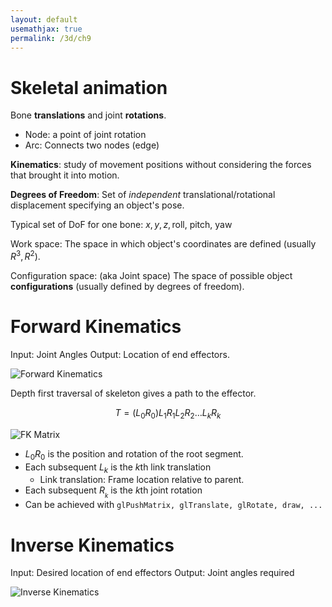 ```yaml
---
layout: default
usemathjax: true
permalink: /3d/ch9
---
```


# Skeletal animation

Bone **translations** and joint **rotations**.

- Node: a point of joint rotation
- Arc: Connects two nodes (edge)

**Kinematics**: study of movement positions without considering the forces that brought it into motion.

**Degrees of Freedom**: Set of *independent* translational/rotational displacement specifying an object's pose.

Typical set of DoF for one bone: ${x, y, z, \text{roll, pitch, yaw}}$

Work space: The space in which object's coordinates are defined (usually $R^3, R^2$).

Configuration space: (aka Joint space) The space of possible object **configurations** (usually defined by degrees of freedom).

# Forward Kinematics

Input: Joint Angles
Output: Location of end effectors.

![Forward Kinematics](/notes-blog/assets/img/3d/fk_example1.png)

Depth first traversal of skeleton gives a path to the effector.

$$
T = (L_0R_0)L_1R_1L_2R_2\dots L_kR_k
$$

![FK Matrix](/notes-blog/assets/img/3d/fk_matrix.png)

- $L_0R_0$ is the position and rotation of the root segment.
- Each subsequent $L_k$ is the $k$th link translation
  - Link translation: Frame location relative to parent.
- Each subsequent $R__k$ is the $k$th joint rotation
- Can be achieved with `glPushMatrix, glTranslate, glRotate, draw, ...`

# Inverse Kinematics

Input: Desired location of end effectors
Output: Joint angles required

![Inverse Kinematics](/notes-blog/assets/img/3d/fk_exmaple1.png)
